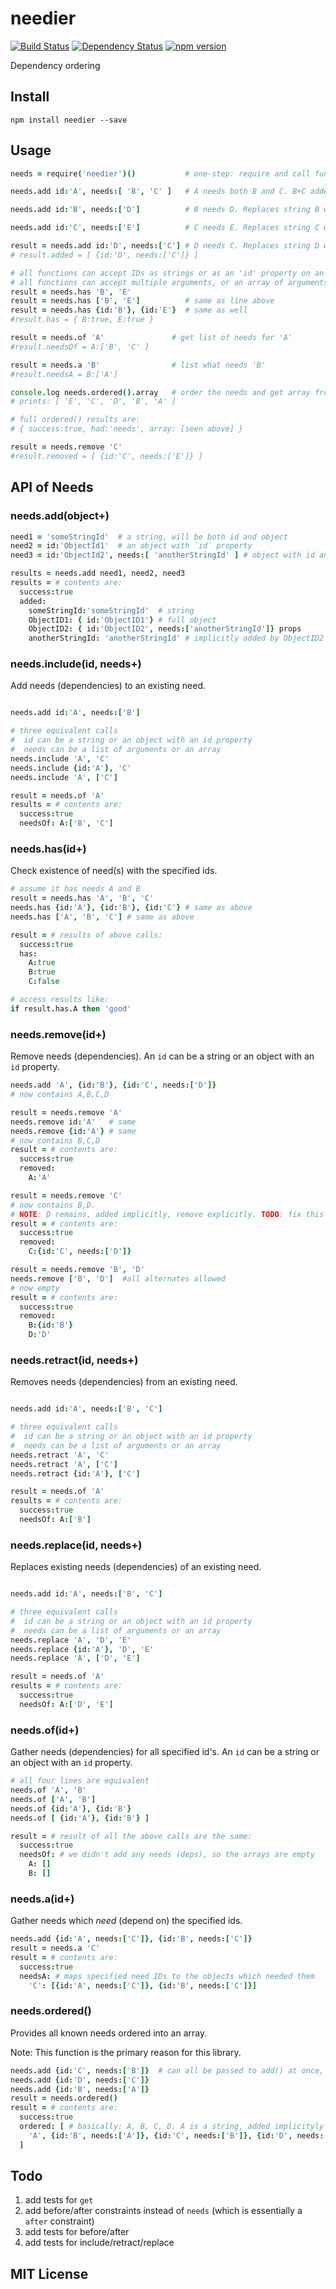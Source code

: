 # needier
[![Build Status](https://travis-ci.org/elidoran/needier.svg?branch=master)](https://travis-ci.org/elidoran/needier)
[![Dependency Status](https://gemnasium.com/elidoran/needier.png)](https://gemnasium.com/elidoran/needier)
[![npm version](https://badge.fury.io/js/needier.svg)](http://badge.fury.io/js/needier)

Dependency ordering

## Install

    npm install needier --save

## Usage

```coffeescript
needs = require('needier')()           # one-step: require and call function

needs.add id:'A', needs:[ 'B', 'C' ]   # A needs both B and C. B+C added as strings

needs.add id:'B', needs:['D']          # B needs D. Replaces string B with object

needs.add id:'C', needs:['E']          # C needs E. Replaces string C with object

result = needs.add id:'D', needs:['C'] # D needs C. Replaces string D with object
# result.added = [ {id:'D', needs:['C']} ]

# all functions can accept IDs as strings or as an 'id' property on an object
# all functions can accept multiple arguments, or an array of arguments
result = needs.has 'B', 'E'
result = needs.has ['B', 'E']          # same as line above
result = needs.has {id:'B'}, {id:'E'}  # same as well
#result.has = { B:true, E:true }

result = needs.of 'A'               # get list of needs for 'A'
#result.needsOf = A:['B', 'C' ]

result = needs.a 'B'                # list what needs 'B'
#result.needsA = B:['A']

console.log needs.ordered().array   # order the needs and get array from results
# prints: [ 'E', 'C', 'D', 'B', 'A' ]

# full ordered() results are:
# { success:true, had:'needs', array: [seen above] }

result = needs.remove 'C'
#result.removed = [ {id:'C', needs:['E']} ]
```

## API of Needs

### **needs.add(object+)**

```coffeescript
need1 = 'someStringId'  # a string, will be both id and object
need2 = id:'ObjectId1'  # an object with `id` property
need3 = id:'ObjectId2', needs:[ 'anotherStringId' ] # object with id and needs

results = needs.add need1, need2, need3
results = # contents are:
  success:true
  added:
    someStringId:'someStringId'  # string
    ObjectID1: { id:'ObjectID1'} # full object
    ObjectID2: { id:'ObjectID2', needs:['anotherStringId']} props
    anotherStringId: 'anotherStringId' # implicitly added by ObjectID2
```

### **needs.include(id, needs+)**

Add needs (dependencies) to an existing need.

```coffeescript

needs.add id:'A', needs:['B']

# three equivalent calls
#  id can be a string or an object with an id property
#  needs can be a list of arguments or an array
needs.include 'A', 'C'
needs.include {id:'A'}, 'C'
needs.include 'A', ['C']

result = needs.of 'A'
results = # contents are:
  success:true
  needsOf: A:['B', 'C']
```

### **needs.has(id+)**

Check existence of need(s) with the specified ids.

```coffeescript
# assume it has needs A and B
result = needs.has 'A', 'B', 'C'
needs.has {id:'A'}, {id:'B'}, {id:'C'} # same as above
needs.has ['A', 'B', 'C'] # same as above

result = # results of above calls:
  success:true
  has:
    A:true
    B:true
    C:false

# access results like:
if result.has.A then 'good'
```

### **needs.remove(id+)**

Remove needs (dependencies). An `id` can be a string or an object with an `id`
property.

```coffeescript
needs.add 'A', {id:'B'}, {id:'C', needs:['D']}
# now contains A,B,C,D

result = needs.remove 'A'  
needs.remove id:'A'   # same
needs.remove {id:'A'} # same
# now contains B,C,D
result = # contents are:
  success:true
  removed:
    A:'A'

result = needs.remove 'C'
# now contains B,D.
# NOTE: D remains, added implicitly, remove explicitly. TODO: fix this
result = # contents are:
  success:true
  removed:
    C:{id:'C', needs:['D']}

result = needs.remove 'B', 'D'
needs.remove ['B', 'D']  #all alternates allowed
# now empty
result = # contents are:
  success:true
  removed:
    B:{id:'B'}
    D:'D'
```

### **needs.retract(id, needs+)**

Removes needs (dependencies) from an existing need.

```coffeescript

needs.add id:'A', needs:['B', 'C']

# three equivalent calls
#  id can be a string or an object with an id property
#  needs can be a list of arguments or an array
needs.retract 'A', 'C'
needs.retract 'A', ['C']
needs.retract {id:'A'}, ['C']

result = needs.of 'A'
results = # contents are:
  success:true
  needsOf: A:['B']
```

### **needs.replace(id, needs+)**

Replaces existing needs (dependencies) of an existing need.

```coffeescript

needs.add id:'A', needs:['B', 'C']

# three equivalent calls
#  id can be a string or an object with an id property
#  needs can be a list of arguments or an array
needs.replace 'A', 'D', 'E'
needs.replace {id:'A'}, 'D', 'E'
needs.replace 'A', ['D', 'E']

result = needs.of 'A'
results = # contents are:
  success:true
  needsOf: A:['D', 'E']
```

### **needs.of(id+)**

Gather needs (dependencies) for all specified id's. An `id` can be a string or an
object with an `id` property.

```coffeescript
# all four lines are equivalent
needs.of 'A', 'B'
needs.of ['A', 'B']
needs.of {id:'A'}, {id:'B'}
needs.of [ {id:'A'}, {id:'B'} ]

result = # result of all the above calls are the same:
  success:true
  needsOf: # we didn't add any needs (deps), so the arrays are empty
    A: []
    B: []
```

### **needs.a(id+)**

Gather needs which *need* (depend on) the specified ids.

```coffeescript
needs.add {id:'A', needs:['C']}, {id:'B', needs:['C']}
result = needs.a 'C'
result = # contents are:
  success:true
  needsA: # maps specified need IDs to the objects which needed them
    'C': [{id:'A', needs:['C']}, {id:'B', needs:['C']}]
```

### **needs.ordered()**

Provides all known needs ordered into an array.

Note: This function is the primary reason for this library.

```coffeescript
needs.add {id:'C', needs:['B']}  # can all be passed to add() at once, too
needs.add {id:'D', needs:['C']}
needs.add {id:'B', needs:['A']}
result = needs.ordered()
result = # contents are:
  success:true
  ordered: [ # basically: A, B, C, D. A is a string, added implicityly by B.
    'A', {id:'B', needs:['A']}, {id:'C', needs:['B']}, {id:'D', needs:['C']}
  ]
```

## Todo

1. add tests for `get`
2. add before/after constraints instead of `needs` (which is essentially a `after` constraint)
3. add tests for before/after
4. add tests for include/retract/replace

## MIT License
